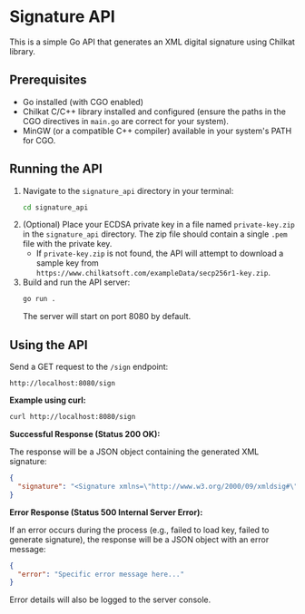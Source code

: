 # Signature API

This is a simple Go API that generates an XML digital signature using Chilkat library.

## Prerequisites

- Go installed (with CGO enabled)
- Chilkat C/C++ library installed and configured (ensure the paths in the CGO directives in `main.go` are correct for your system).
- MinGW (or a compatible C++ compiler) available in your system's PATH for CGO.

## Running the API

1.  Navigate to the `signature_api` directory in your terminal:
    ```bash
    cd signature_api
    ```
2.  (Optional) Place your ECDSA private key in a file named `private-key.zip` in the `signature_api` directory. The zip file should contain a single `.pem` file with the private key.
    - If `private-key.zip` is not found, the API will attempt to download a sample key from `https://www.chilkatsoft.com/exampleData/secp256r1-key.zip`.
3.  Build and run the API server:
    ```bash
    go run .
    ```
    The server will start on port 8080 by default.

## Using the API

Send a GET request to the `/sign` endpoint:

```
http://localhost:8080/sign
```

**Example using curl:**

```bash
curl http://localhost:8080/sign
```

**Successful Response (Status 200 OK):**

The response will be a JSON object containing the generated XML signature:

```json
{
  "signature": "<Signature xmlns=\"http://www.w3.org/2000/09/xmldsig#\">... signature XML content ...</Signature>"
}
```

**Error Response (Status 500 Internal Server Error):**

If an error occurs during the process (e.g., failed to load key, failed to generate signature), the response will be a JSON object with an error message:

```json
{
  "error": "Specific error message here..."
}
```
Error details will also be logged to the server console.
